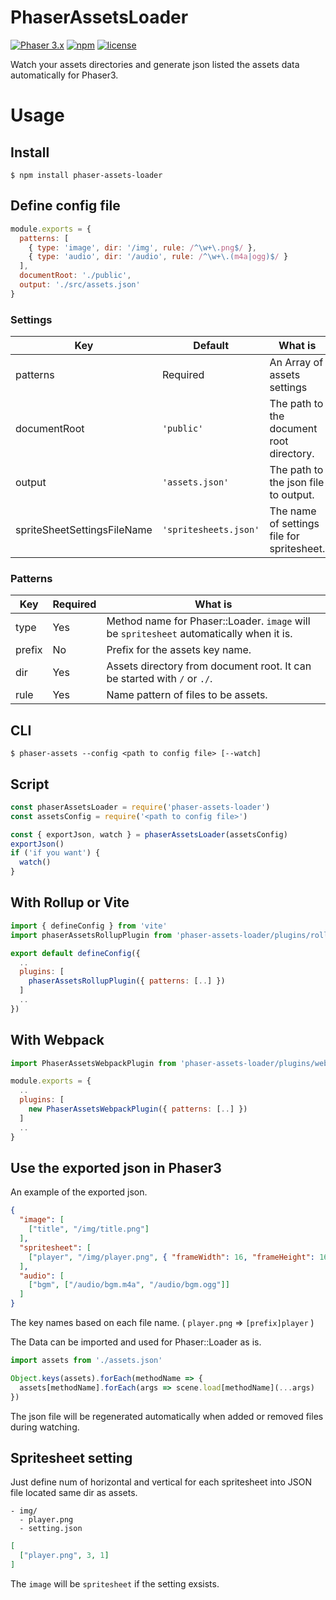 # PhaserAssetsLoader

[![Phaser 3.x](https://img.shields.io/badge/Phaser-3.x-brightgreen.svg)](https://github.com/photonstorm/phaser)
[![npm](https://img.shields.io/npm/v/phaser-assets-loader.svg)](https://www.npmjs.com/package/phaser-assets-loader)
[![license](https://img.shields.io/github/license/mashape/apistatus.svg)](https://github.com/laineus/phaser-assets-loader/blob/master/LICENSE)

Watch your assets directories and generate json listed the assets data automatically for Phaser3.

# Usage

## Install

```
$ npm install phaser-assets-loader
```

## Define config file

```js
module.exports = {
  patterns: [
    { type: 'image', dir: '/img', rule: /^\w+\.png$/ },
    { type: 'audio', dir: '/audio', rule: /^\w+\.(m4a|ogg)$/ }
  ],
  documentRoot: './public',
  output: './src/assets.json'
}
```

### Settings

|Key|Default|What is|
|---|---|---|
|patterns|Required|An Array of assets settings|
|documentRoot|`'public'`|The path to the document root directory.|
|output|`'assets.json'`|The path to the json file to output.|
|spriteSheetSettingsFileName|`'spritesheets.json'`|The name of settings file for spritesheet.|

### Patterns

|Key|Required|What is|
|---|---|---|
|type|Yes|Method name for Phaser::Loader. `image` will be `spritesheet` automatically when it is.|
|prefix|No|Prefix for the assets key name.|
|dir|Yes|Assets directory from document root. It can be started with `/` or `./`.|
|rule|Yes|Name pattern of files to be assets.|

## CLI

```
$ phaser-assets --config <path to config file> [--watch]
```

## Script

```js
const phaserAssetsLoader = require('phaser-assets-loader')
const assetsConfig = require('<path to config file>')

const { exportJson, watch } = phaserAssetsLoader(assetsConfig)
exportJson()
if ('if you want') {
  watch()
}
```

## With Rollup or Vite

```js
import { defineConfig } from 'vite'
import phaserAssetsRollupPlugin from 'phaser-assets-loader/plugins/rollupPlugin'

export default defineConfig({
  ..
  plugins: [
    phaserAssetsRollupPlugin({ patterns: [..] })
  ]
  ..
})
```

## With Webpack

```js
import PhaserAssetsWebpackPlugin from 'phaser-assets-loader/plugins/webpackPlugin'

module.exports = {
  ..
  plugins: [
    new PhaserAssetsWebpackPlugin({ patterns: [..] })
  ]
  ..
}
```

## Use the exported json in Phaser3

An example of the exported json.

```json
{
  "image": [
    ["title", "/img/title.png"]
  ],
  "spritesheet": [
    ["player", "/img/player.png", { "frameWidth": 16, "frameHeight": 16, "startFrame": 0, "endFrame": 3 }]
  ],
  "audio": [
    ["bgm", ["/audio/bgm.m4a", "/audio/bgm.ogg"]]
  ]
}
```

The key names based on each file name. ( `player.png` => `[prefix]player` )

The Data can be imported and used for Phaser::Loader as is.

```js
import assets from './assets.json'
```

```js
Object.keys(assets).forEach(methodName => {
  assets[methodName].forEach(args => scene.load[methodName](...args)
})
```

The json file will be regenerated automatically when added or removed files during watching.

## Spritesheet setting

Just define num of horizontal and vertical for each spritesheet into JSON file located same dir as assets.

```
- img/
  - player.png
  - setting.json
```

```json
[
  ["player.png", 3, 1]
]
```

The `image` will be `spritesheet` if the setting exsists.

